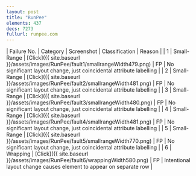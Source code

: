 ```yaml
---
layout: post
title: "RunPee"
elements: 437
decs: 7273
fullurl: runpee.com
---
```

| Failure No. | Category | Screenshot | Classification | Reason | 
| 1 | Small-Range | [Click]({{ site.baseurl }}/assets/images/RunPee/fault1/smallrangeWidth479.png) | FP | No significant layout change, just coincidental attribute labelling |
| 2 | Small-Range | [Click]({{ site.baseurl }}/assets/images/RunPee/fault2/smallrangeWidth481.png) | FP | No significant layout change, just coincidental attribute labelling |
| 3 | Small-Range | [Click]({{ site.baseurl }}/assets/images/RunPee/fault3/smallrangeWidth480.png) | FP | No significant layout change, just coincidental attribute labelling |
| 4 | Small-Range | [Click]({{ site.baseurl }}/assets/images/RunPee/fault4/smallrangeWidth481.png) | FP | No significant layout change, just coincidental attribute labelling |
| 5 | Small-Range | [Click]({{ site.baseurl }}/assets/images/RunPee/fault5/smallrangeWidth770.png) | FP | No significant layout change, just coincidental attribute labelling |
| 6 | Wrapping | [Click]({{ site.baseurl }}/assets/images/RunPee/fault6/wrappingWidth580.png) | FP | Intentional layout change causes element to appear on separate row |
